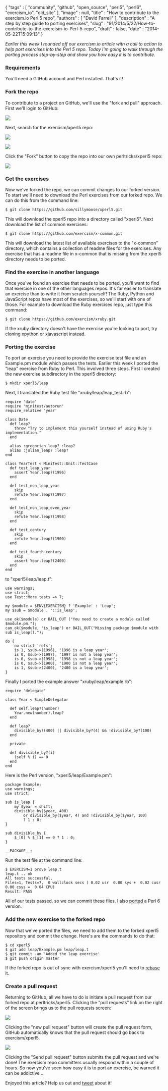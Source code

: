 {
   "tags" : [
      "community",
      "github",
      "open_source",
      "perl5",
      "perl6",
      "exercism_io",
      "old_site"
   ],
   "image" : null,
   "title" : "How to contribute to the exercism.io Perl 5 repo",
   "authors" : [
      "David Farrell"
   ],
   "description" : "A step by step guide to porting exercises",
   "slug" : "91/2014/5/22/How-to-contribute-to-the-exercism-io-Perl-5-repo",
   "draft" : false,
   "date" : "2014-05-22T15:09:13"
}

*Earlier this week I rounded off our exercism.io article with a call to action to help port exercises into the Perl 5 repo. Today I'm going to walk through the porting process step-by-step and show you how easy it is to contribute.*

### Requirements

You'll need a GitHub account and Perl installed. That's it!

### Fork the repo

To contribute to a project on GitHub, we'll use the "fork and pull" approach. First we'll login to GitHub:

[![](/static/images/91/github_1_small.png)](/static/images/91/github_1.png "Login to GitHub")

Next, search for the exercism/xperl5 repo:

[![](/static/images/91/github_2_small.png)](/static/images/91/github_2.png "Search for exercism/xperl5")

[![](/static/images/91/github_3_small.png)](/static/images/91/github_3.png "Click the fork button")

Click the "Fork" button to copy the repo into our own perltricks/xperl5 repo:

[![](/static/images/91/github_4_small.png)](/static/images/91/github_4.png "Our own forked repo")

### Get the exercises

Now we've forked the repo, we can commit changes to our forked version. To start we'll need to download the Perl exercises from our forked repo. We can do this from the command line:

``` prettyprint
$ git clone https://github.com/sillymoose/xperl5.git
```

This will download the xperl5 repo into a directory called "xperl5". Next download the list of common exercises:

``` prettyprint
$ git clone https://github.com/exercism/x-common.git
```

This will download the latest list of available exercises to the "x-common" directory, which contains a collection of readme files for the exercises. Any exercise that has a readme file in x-common that is missing from the xperl5 directory needs to be ported.

### Find the exercise in another language

Once you've found an exercise that needs to be ported, you'll want to find that exercise in one of the other languages repos. It's far easier to translate an exercise than to write it from scratch yourself! The Ruby, Python and JavaScript repos have most of the exercises, so we'll start with one of those. For example to download the Ruby exercises repo, just type this command:

``` prettyprint
$ git clone https://github.com/exercism/xruby.git
```

If the xruby directory doesn't have the exercise you're looking to port, try cloning xpython or xjavascript instead.

### Porting the exercise

To port an exercise you need to provide the exercise test file and an Example.pm module which passes the tests. Earlier this week I ported the "leap" exercise from Ruby to Perl. This involved three steps. First I created the new exercise subdirectory in the xperl5 directory:

``` prettyprint
$ mkdir xperl5/leap
```

Next, I translated the Ruby test file "xruby/leap/leap\_test.rb":

``` prettyprint
require 'date'
require 'minitest/autorun'
require_relative 'year'

class Date
  def leap?
    throw "Try to implement this yourself instead of using Ruby's implementation."
  end
  
  alias :gregorian_leap? :leap?
  alias :julian_leap? :leap?
end

class YearTest < MiniTest::Unit::TestCase
  def test_leap_year
    assert Year.leap?(1996)
  end

  def test_non_leap_year
    skip
    refute Year.leap?(1997)
  end
  
  def test_non_leap_even_year
    skip
    refute Year.leap?(1998)
  end

  def test_century
    skip
    refute Year.leap?(1900)
  end

  def test_fourth_century
    skip
    assert Year.leap?(2400)
  end
end
```

to "xperl5/leap/leap.t":

``` prettyprint
use warnings;
use strict;
use Test::More tests => 7;

my $module = $ENV{EXERCISM} ? 'Example' : 'Leap';
my $sub = $module . '::is_leap';

use_ok($module) or BAIL_OUT ("You need to create a module called $module.pm.");
can_ok($module, 'is_leap') or BAIL_OUT("Missing package $module with sub is_leap().");

do {
    no strict 'refs';
    is 1, $sub->(1996), '1996 is a leap year';
    is 0, $sub->(1997), '1997 is not a leap year';
    is 0, $sub->(1998), '1998 is not a leap year';
    is 0, $sub->(1900), '1900 is not a leap year';
    is 1, $sub->(2400), '2400 is a leap year';
}
```

Finally I ported the example answer "xruby/leap/example.rb":

``` prettyprint
require 'delegate'

class Year < SimpleDelegator

  def self.leap?(number)
    Year.new(number).leap?
  end 

  def leap?
    divisible_by?(400) || divisible_by?(4) && !divisible_by?(100)
  end

  private

  def divisible_by?(i)
    (self % i) == 0
  end 
end
```

Here is the Perl version, "xperl5/leap/Example.pm":

``` prettyprint
package Example;
use warnings;
use strict;

sub is_leap {
    my $year = shift;
    divisible_by($year, 400)
        or divisible_by($year, 4) and !divisible_by($year, 100)
        ? 1 : 0;
}

sub divisible_by {
    $_[0] % $_[1] == 0 ? 1 : 0;
}

__PACKAGE__;
```

Run the test file at the command line:

``` prettyprint
$ EXERCISM=1 prove leap.t
leap.t .. ok   
All tests successful.
Files=1, Tests=7,  0 wallclock secs ( 0.02 usr  0.00 sys +  0.02 cusr  0.00 csys =  0.04 CPU)
Result: PASS
```

All of our tests passed, so we can commit these files. I also [ported](https://github.com/sillymoose/xperl6/tree/master/leap) a Perl 6 version.

### Add the new exercise to the forked repo

Now that we've ported the files, we need to add them to the forked xperl5 repository and commit the change. Here's are the commands to do that:

``` prettyprint
$ cd xperl5
$ git add leap/Example.pm leap/leap.t
$ git commit -am 'Added the leap exercise'
$ git push origin master
```

If the forked repo is out of sync with exercism/xperl5 you'll need to [rebase](http://stackoverflow.com/questions/7244321/how-to-update-github-forked-repository) it.

### Create a pull request

Returning to GitHub, all we have to do is initiate a pull request from our forked repo at perltricks/xperl5. Clicking the "pull requests" link on the right of the screen brings us to the pull requests screen:

[![](/static/images/91/github_5_small.png)](/static/images/91/github_5.png "The pull requests screen")

Clicking the "new pull request" button will create the pull request form, GitHub automatically knows that the pull request should go back to exercism/xperl5.

[![](/static/images/91/github_6_small.png)](/static/images/91/github_6.png "The new pull request. Send the pull request!")

Clicking the "Send pull request" button submits the pull request and we're done! The exercism repo committers usually respond within a couple of hours. So now you've seen how easy it is to port an exercise, be warned it can be addictive ...

Enjoyed this article? Help us out and [tweet](https://twitter.com/intent/tweet?original_referer=http%3A%2F%2Fperltricks.com%2Farticle%2F91%2F2014%2F5%2F21%2FHow-to-contribute-to-the-exercism-io-Perl-5-repo&text=How+to+contribute+to+the+exercism.io+Perl+5+repo&tw_p=tweetbutton&url=http%3A%2F%2Fperltricks.com%2Farticle%2F91%2F2014%2F5%2F21%2FHow-to-contribute-to-the-exercism-io-Perl-5-repo&via=perltricks) about it!

